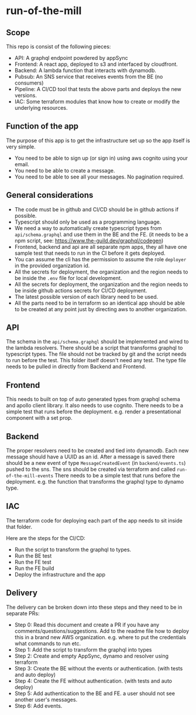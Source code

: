 # run-of-the-mill
## Scope

This repo is consist of the following pieces:

- API: A graphql endpoint powdered by appSync
- Frontend: A react app, deployed to s3 and interfaced by cloudfront.
- Backend: A lambda function that interacts with dynamodb.
- Pubsub: An SNS service that receives events from the BE (no consumers)
- Pipeline: A CI/CD tool that tests the above parts and deploys the new versions.
- IAC: Some terraform modules that know how to create or modify the underlying resources.

## Function of the app

The purpose of this app is to get the infrastructure set up so the app itself is very simple. 
- You need to be able to sign up (or sign in) using aws cognito using your email.
- You need to be able to create a message.
- You need to be able to see all your messages. No pagination required.

## General considerations

- The code must be in github and CI/CD should be in github actions if possible.
- Typescript should only be used as a programming language.
- We need a way to automatically create typescript types from `api/schema.graphql` and use them in the BE and the FE. (it needs to be a npm script, see: https://www.the-guild.dev/graphql/codegen)
- Frontend, backend and api are all separate npm apps, they all have one sample test that needs to run in the CI before it gets deployed.
- You can assume the cli has the permission to assume the role `deployer` in the provided organization id.
- All the secrets for deployment, the organization and the region needs to be inside the `.env` file for local development.
- All the secrets for deployment, the organization and the region needs to be inside github actions secrets for CI/CD deployment.
- The latest possible version of each library need to be used.
- All the parts need to be in terraform so an identical app should be able to be created at any point just by directing aws to another organization.

## API 

The schema in the `api/schema.graphql` should be implemented and wired to the lambda resolvers.
There should be a script that transforms graphql to typescript types. The file should not be tracked by git and the script needs to run before the test.
This folder itself doesn't need any test.
The type file needs to be pulled in directly from Backend and Frontend.

## Frontend

This needs to built on top of auto generated types from graphql schema and apollo client library. It also needs to use cognito.
There needs to be a simple test that runs before the deployment. e.g. render a presentational component with a set prop.

## Backend

The proper resolvers need to be created and tied into dynamodb. Each new message should have a UUID as an id.
After a message is saved there should be a new event of type `MessageCreatedEvent` (in `backend/events.ts`) pushed to the sns.
The sns should be created via terraform and called `run-of-the-mill-events`
There needs to be a simple test that runs before the deployment. e.g. the function that transforms the graphql type to dynamo type.

## IAC

The terraform code for deploying each part of the app needs to sit inside that folder.

Here are the steps for the CI/CD:

- Run the script to transform the graphql to types.
- Run the BE test
- Run the FE test
- Run the FE build
- Deploy the infrastructure and the app

## Delivery

The delivery can be broken down into these steps and they need to be in separate PRs:

- Step 0: Read this document and create a PR if you have any comments/questions/suggestions. Add to the readme file how to deploy this in a brand new AWS organization. e.g. where to put the credentials what commands to run etc.
- Step 1: Add the script to transform the graphql into types
- Step 2: Create and empty AppSync, dynamo and resolver using terraform
- Step 3: Create the BE without the events or authentication. (with tests and auto deploy)
- Step 4: Create the FE without authentication. (with tests and auto deploy)
- Step 5: Add authentication to the BE and FE. a user should not see another user's messages.
- Step 6: Add events.

